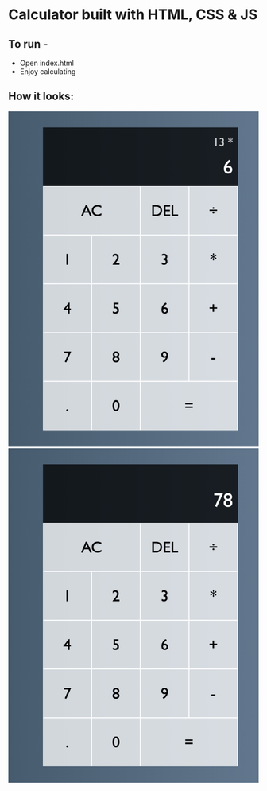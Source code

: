 # Calculator built with HTML, CSS & JS

## To run -   
- Open index.html  
- Enjoy calculating

## How it looks:
<img src='./assets/Calculator.png'>
<img src='./assets/Calculated.png'>